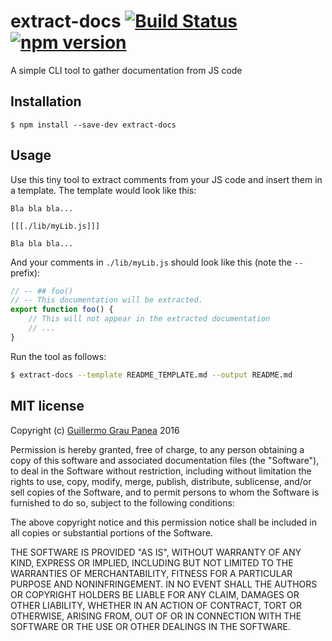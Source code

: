 # extract-docs [![Build Status](https://travis-ci.org/guigrpa/extract-docs.svg)](https://travis-ci.org/guigrpa/extract-docs) [![npm version](https://img.shields.io/npm/v/extract-docs.svg)](https://www.npmjs.com/package/extract-docs)

A simple CLI tool to gather documentation from JS code


## Installation

```
$ npm install --save-dev extract-docs
```


## Usage

Use this tiny tool to extract comments from your JS code and insert them in a template. The template would look like this:

```
Bla bla bla...

[[[./lib/myLib.js]]]

Bla bla bla...
```

And your comments in `./lib/myLib.js` should look like this (note the `--` prefix):

```js
// -- ## foo()
// -- This documentation will be extracted.
export function foo() {
    // This will not appear in the extracted documentation
    // ...
}
```

Run the tool as follows:

```bash
$ extract-docs --template README_TEMPLATE.md --output README.md
```


## MIT license

Copyright (c) [Guillermo Grau Panea](https://github.com/guigrpa) 2016

Permission is hereby granted, free of charge, to any person obtaining a copy
of this software and associated documentation files (the "Software"), to deal
in the Software without restriction, including without limitation the rights
to use, copy, modify, merge, publish, distribute, sublicense, and/or sell
copies of the Software, and to permit persons to whom the Software is
furnished to do so, subject to the following conditions:

The above copyright notice and this permission notice shall be included in all
copies or substantial portions of the Software.

THE SOFTWARE IS PROVIDED "AS IS", WITHOUT WARRANTY OF ANY KIND, EXPRESS OR
IMPLIED, INCLUDING BUT NOT LIMITED TO THE WARRANTIES OF MERCHANTABILITY,
FITNESS FOR A PARTICULAR PURPOSE AND NONINFRINGEMENT. IN NO EVENT SHALL THE
AUTHORS OR COPYRIGHT HOLDERS BE LIABLE FOR ANY CLAIM, DAMAGES OR OTHER
LIABILITY, WHETHER IN AN ACTION OF CONTRACT, TORT OR OTHERWISE, ARISING FROM,
OUT OF OR IN CONNECTION WITH THE SOFTWARE OR THE USE OR OTHER DEALINGS IN THE
SOFTWARE.
